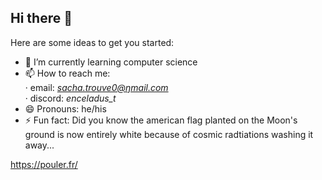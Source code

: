 ## Hi there 👋

<!--
**sachatrouve1/sachatrouve1** is a ✨ _special_ ✨ repository because its `README.md` (this file) appears on your GitHub profile.
-->

Here are some ideas to get you started:

- 🌱 I’m currently learning computer science
- 📫 How to reach me:  
      · email: *sacha.trouve0@ŋmail.com*  
      · discord: *enceladus_t*  
- 😄 Pronouns: he/his
- ⚡ Fun fact: Did you know the american flag planted on the Moon's ground is now entirely white because of cosmic radtiations washing it away...









https://pouler.fr/
